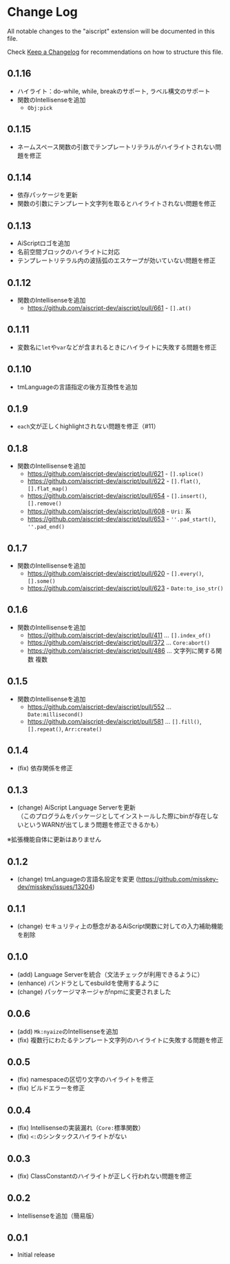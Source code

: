 # Change Log

All notable changes to the "aiscript" extension will be documented in this file.

Check [Keep a Changelog](http://keepachangelog.com/) for recommendations on how to structure this file.

## 0.1.16
- ハイライト：do-while, while, breakのサポート, ラベル構文のサポート
- 関数のIntellisenseを追加
  - `Obj:pick`

## 0.1.15
- ネームスペース関数の引数でテンプレートリテラルがハイライトされない問題を修正

## 0.1.14
- 依存パッケージを更新
- 関数の引数にテンプレート文字列を取るとハイライトされない問題を修正

## 0.1.13
- AiScriptロゴを追加
- 名前空間ブロックのハイライトに対応
- テンプレートリテラル内の波括弧のエスケープが効いていない問題を修正

## 0.1.12
- 関数のIntellisenseを追加
  - https://github.com/aiscript-dev/aiscript/pull/661 - `[].at()`

## 0.1.11
- 変数名に`let`や`var`などが含まれるときにハイライトに失敗する問題を修正

## 0.1.10
- tmLanguageの言語指定の後方互換性を追加

## 0.1.9
- `each`文が正しくhighlightされない問題を修正（#11）

## 0.1.8
- 関数のIntellisenseを追加
  - https://github.com/aiscript-dev/aiscript/pull/621 - `[].splice()`
  - https://github.com/aiscript-dev/aiscript/pull/622 - `[].flat()`, `[].flat_map()`
  - https://github.com/aiscript-dev/aiscript/pull/654 - `[].insert()`, `[].remove()`
  - https://github.com/aiscript-dev/aiscript/pull/608 - `Uri:` 系
  - https://github.com/aiscript-dev/aiscript/pull/653 - `''.pad_start()`, `''.pad_end()`

## 0.1.7
- 関数のIntellisenseを追加
  - https://github.com/aiscript-dev/aiscript/pull/620 - `[].every()`, `[].some()`
  - https://github.com/aiscript-dev/aiscript/pull/623 - `Date:to_iso_str()`

## 0.1.6
- 関数のIntellisenseを追加
  - https://github.com/aiscript-dev/aiscript/pull/411 … `[].index_of()`
  - https://github.com/aiscript-dev/aiscript/pull/372 … `Core:abort()`
  - https://github.com/aiscript-dev/aiscript/pull/486 … 文字列に関する関数 複数

## 0.1.5
- 関数のIntellisenseを追加
  - https://github.com/aiscript-dev/aiscript/pull/552 … `Date:millisecond()`
  - https://github.com/aiscript-dev/aiscript/pull/581 … `[].fill()`, `[].repeat()`, `Arr:create()`

## 0.1.4
- (fix) 依存関係を修正

## 0.1.3
- (change) AiScript Language Serverを更新  
  （このプログラムをパッケージとしてインストールした際にbinが存在しないというWARNが出てしまう問題を修正できるかも）

※拡張機能自体に更新はありません

## 0.1.2
- (change) tmLanguageの言語名設定を変更 (https://github.com/misskey-dev/misskey/issues/13204)

## 0.1.1
- (change) セキュリティ上の懸念があるAiScript関数に対しての入力補助機能を削除

## 0.1.0
- (add) Language Serverを統合（文法チェックが利用できるように）
- (enhance) バンドラとしてesbuildを使用するように
- (change) パッケージマネージャがnpmに変更されました

## 0.0.6
- (add) `Mk:nyaize`のIntellisenseを追加
- (fix) 複数行にわたるテンプレート文字列のハイライトに失敗する問題を修正

## 0.0.5
- (fix) namespaceの区切り文字のハイライトを修正
- (fix) ビルドエラーを修正

## 0.0.4
- (fix) Intellisenseの実装漏れ（`Core:`標準関数）
- (fix) `<:`のシンタックスハイライトがない

## 0.0.3
- (fix) ClassConstantのハイライトが正しく行われない問題を修正

## 0.0.2
- Intellisenseを追加（簡易版）

## 0.0.1

- Initial release

